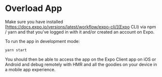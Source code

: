 # Overload App

Make sure you have installed [https://docs.expo.io/versions/latest/workflow/expo-cli/](Expo CLI) via npm / yarn and that you've logged in with it and/or created an account on Expo.

To run the app in development mode:

```bash
yarn start
```

You should then be able to access the app on the Expo Client app on iOS or Android and debug remotely with HMR and all the goodies on your device in a mobile app experience.